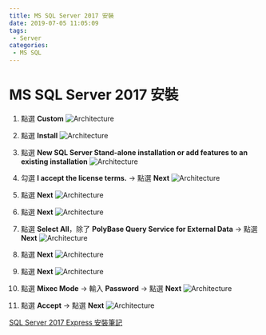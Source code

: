 ```yaml
---
title: MS SQL Server 2017 安裝
date: 2019-07-05 11:05:09
tags:
 - Server
categories: 
 - MS SQL
---
```


# MS SQL Server 2017 安裝
1. 點選 **Custom**
![Architecture](1.png)

2. 點選 **Install**
![Architecture](2.png)

3. 點選 **New SQL Server Stand-alone installation or add features to an existing installation**
![Architecture](3.png)

4. 勾選 **I accept the license terms.** → 點選 **Next**
![Architecture](4.png)

5. 點選 **Next**
![Architecture](5.png)

6. 點選 **Next**
![Architecture](6.png)

7. 點選 **Select All**，除了 **PolyBase Query Service for External Data** → 點選 **Next**
![Architecture](7.png)

8. 點選 **Next**
![Architecture](8.png)

9. 點選 **Next**
![Architecture](9.png)

10. 點選 **Mixec Mode** → 輸入 **Password** → 點選 **Next**
![Architecture](10.png)

11. 點選 **Accept** → 點選 **Next**
![Architecture](11.png)

[SQL Server 2017 Express 安裝筆記](http://vmiv.blogspot.com/2017/10/sql-server-2017-express.html)